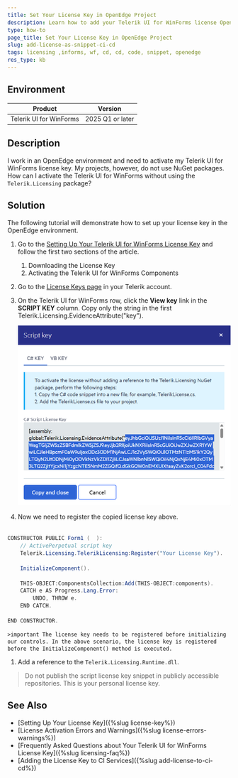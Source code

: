 ```yaml
---
title: Set Your License Key in OpenEdge Project
description: Learn how to add your Telerik UI for WinForms license OpenEdge environment.
type: how-to
page_title: Set Your License Key in OpenEdge Project
slug: add-license-as-snippet-ci-cd
tags: licensing ,informs, wf, cd, cd, code, snippet, openedge
res_type: kb
---
```


## Environment

| Product | Version
| ---- | ---- |
| Telerik UI for WinForms | 2025 Q1 or later |

## Description

I work in an OpenEdge environment and need to activate my Telerik UI for WinForms license key. My projects, however, do not use NuGet packages. How can I activate the Telerik UI for WinForms without using the `Telerik.Licensing` package?

## Solution

The following tutorial will demonstrate how to set up your license key in the OpenEdge environment.

1. Go to the [Setting Up Your Telerik UI for WinForms License Key](https://docs.telerik.com/devtools/winforms/licensing/license-key#downloading-the-license-key) and follow the first two sections of the article.
	1. Downloading the License Key
	1. Activating the Telerik UI for WinForms Components
	
1. Go to the [License Keys page](https://www.telerik.com/account/your-licenses/license-keys) in your Telerik account.

1. On the Telerik UI for WinForms row, click the **View key** link in the **SCRIPT KEY** column. Copy only the string in the first Telerik.Licensing.EvidenceAttribute("key"). 

	![copy-license-key](images/add-license-key-openedge.png)

1. Now we need to register the copied license key above.

````C#

CONSTRUCTOR PUBLIC Form1 (  ):        
	// ActivePerpetual script key	
	Telerik.Licensing.TelerikLicensing:Register("Your License Key").
	
	InitializeComponent().

	THIS-OBJECT:ComponentsCollection:Add(THIS-OBJECT:components).
	CATCH e AS Progress.Lang.Error:
		UNDO, THROW e.
	END CATCH.

END CONSTRUCTOR.

````
	>important The license key needs to be registered before initializing our controls. In the above scenario, the license key is registered before the InitializeComponent() method is executed.

1. Add a reference to the `Telerik.Licensing.Runtime.dll`.

>Do not publish the script license key snippet in publicly accessible repositories. This is your personal license key.


## See Also

* [Setting Up Your License Key]({%slug license-key%})
* [License Activation Errors and Warnings]({%slug license-errors-warnings%})
* [Frequently Asked Questions about Your Telerik UI for WinForms License Key]({%slug licensing-faq%})
* [Adding the License Key to CI Services]({%slug add-license-to-ci-cd%})
